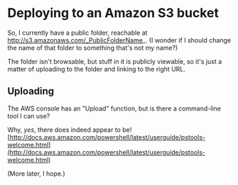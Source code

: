 Deploying to an Amazon S3 bucket
================================


So, I currently have a public folder, reachable at http://s3.amazonaws.com/_PublicFolderName_.  (I wonder if I should
change the name of that folder to something that's not my name?)

The folder isn't browsable, but stuff in it is publicly viewable, so it's just a matter of uploading to the folder and
linking to the right URL.

Uploading
---------

The AWS console has an "Upload" function, but is there a command-line tool I can use?

Why, _yes_, there does indeed appear to be!
[http://docs.aws.amazon.com/powershell/latest/userguide/pstools-welcome.html](http://docs.aws.amazon.com/powershell/latest/userguide/pstools-welcome.html)

(More later, I hope.)

